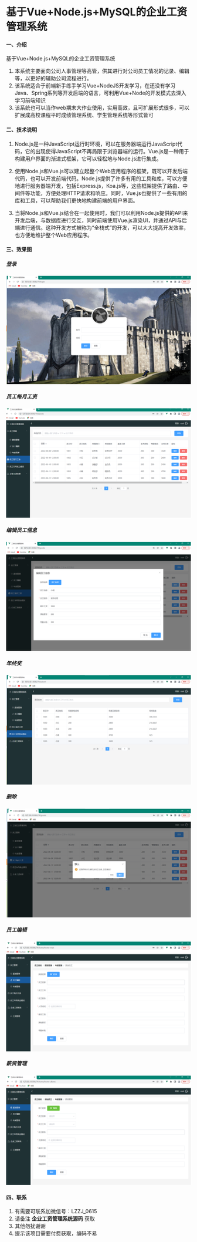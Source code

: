 # 基于Vue+Node.js+MySQL的企业工资管理系统

#### 一、介绍
基于Vue+Node.js+MySQL的企业工资管理系统
1. 本系统主要面向公司人事管理等高管，供其进行对公司员工情况的记录、编辑等，以更好的辅助公司流程进行。
2. 该系统适合于前端新手练手学习Vue+NodeJS开发学习，在还没有学习Java、Spring系列等开发后端的语言，可利用Vue+Node的开发模式去深入学习前端知识
3. 该系统也可以当作web期末大作业使用，实用高效，且可扩展形式很多，可以扩展成高校课程平时成绩管理系统、学生管理系统等形式皆可


#### 二、技术说明
1. Node.js是一种JavaScript运行时环境，可以在服务器端运行JavaScript代码，它的出现使得JavaScript不再局限于浏览器端的运行。Vue.js是一种用于构建用户界面的渐进式框架，它可以轻松地与Node.js进行集成。

2. 使用Node.js和Vue.js可以建立起整个Web应用程序的框架，既可以开发后端代码，也可以开发前端代码。Node.js提供了许多有用的工具和库，可以方便地进行服务器端开发，包括Express.js，Koa.js等，这些框架提供了路由、中间件等功能，方便处理HTTP请求和响应。同时，Vue.js也提供了一些有用的库和工具，可以帮助我们更快地构建前端的用户界面。

3. 当将Node.js和Vue.js结合在一起使用时，我们可以利用Node.js提供的API来开发后端，与数据库进行交互，同时前端使用Vue.js渲染UI，并通过API与后端进行通信。这种开发方式被称为“全栈式”的开发，可以大大提高开发效率，也方便地维护整个Web应用程序。


#### 三、效果图
##### 登录
![登录](%E7%99%BB%E5%BD%95.png)
##### 员工每月工资
![输入图片说明](%E6%AF%8F%E6%9C%88%E5%B7%A5%E8%B5%84.png)
##### 编辑员工信息
![输入图片说明](%E7%BC%96%E8%BE%91%E5%91%98%E5%B7%A5%E4%BF%A1%E6%81%AF.png)
##### 年终奖
![输入图片说明](%E5%B9%B4%E7%BB%88%E5%A5%96.png)
##### 删除
![输入图片说明](%E5%88%A0%E9%99%A4.png)
##### 员工编辑
![输入图片说明](%E6%B7%BB%E5%8A%A0%E5%91%98%E5%B7%A5.png)
##### 薪资管理
![输入图片说明](%E8%96%AA%E8%B5%84%E7%AE%A1%E7%90%86.png)


#### 四、联系

1. 有需要可联系加微信号：LZZJ_0615
2. 请备注 **企业工资管理系统源码** 获取
3. 其他勿扰谢谢
4. 提示该项目需要付费获取，编码不易
